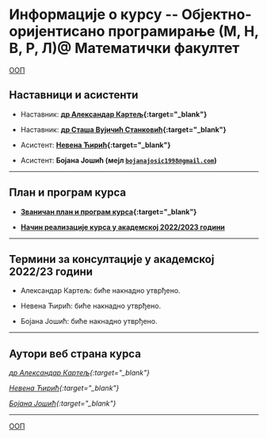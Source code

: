 # Информације о курсу -- Објектно-оријентисано програмирање  (М, Н, В, Р, Л)@ Математички факултет

[ООП](../README.md)

## Наставници и асистенти  

* Наставник: **[др Александар Картељ](https://poincare.matf.bg.ac.rs/~aleksandar.kartelj/){:target="_blank"}**

* Наставник: **[др Сташа Вујичић Станковић](http://poincare.matf.bg.ac.rs/~stasa.vujicic.stankovic/){:target="_blank"}**

* Асистент: **[Невена Ћирић](http://poincare.matf.bg.ac.rs/~nevena.ciric){:target="_blank"}**

* Асистент: **Бојана Јошић (мејл <code>bojanajosic1998@gmail.com</code>)**

---

## План и програм курса

* **[Званичан план и програм курса](http://www.math.rs/files/RM04_-_Objektno_orijentisano_programiranje.pdf){:target="_blank"}**

* **[Начин реализације курса у академској 2022/2023 години](Nacin-realizacije-kursa.md)**

---

## Термини за консултације у академској 2022/23 години

* Александар Картељ: биће накнадно утврђено.

* Невена Ћирић: биће накнадно утврђено.  

* Бојана Јошић: биће накнадно утврђено.

---

## Аутори веб страна курса

  *[др Александар Картељ](https://poincare.matf.bg.ac.rs/~aleksandar.kartelj/){:target="_blank"}*

  *[Невена Ћирић](http://poincare.matf.bg.ac.rs/~nevena.ciric){:target="_blank"}*

  *[Бојана Јошић](http://www.matf.bg.ac.rs/p/-bojana-josic){:target="_blank"}*

---

[ООП](../README.md)
